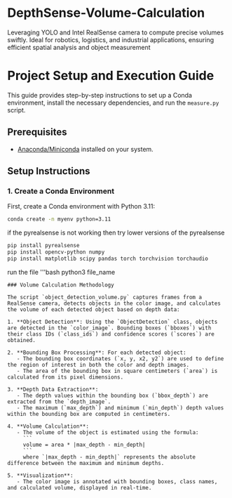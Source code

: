 # DepthSense-Volume-Calculation
 Leveraging YOLO and Intel RealSense camera to compute precise volumes swiftly. Ideal for robotics, logistics, and industrial applications, ensuring efficient spatial analysis and object measurement

# Project Setup and Execution Guide

This guide provides step-by-step instructions to set up a Conda environment, install the necessary dependencies, and run the `measure.py` script.

## Prerequisites

- [Anaconda/Miniconda](https://docs.conda.io/projects/conda/en/latest/user-guide/install/index.html) installed on your system.

## Setup Instructions

### 1. Create a Conda Environment

First, create a Conda environment with Python 3.11:

```bash
conda create -n myenv python=3.11
```
if the pyrealsense is not working then try lower versions of the pyrealsense
```bash
pip install pyrealsense
pip install opencv-python numpy
pip install matplotlib scipy pandas torch torchvision torchaudio
```
run the file 
'''bash 
python3 file_name 
```
### Volume Calculation Methodology

The script `object_detection_volume.py` captures frames from a RealSense camera, detects objects in the color image, and calculates the volume of each detected object based on depth data:

1. **Object Detection**: Using the `ObjectDetection` class, objects are detected in the `color_image`. Bounding boxes (`bboxes`) with their class IDs (`class_ids`) and confidence scores (`scores`) are obtained.

2. **Bounding Box Processing**: For each detected object:
   - The bounding box coordinates (`x, y, x2, y2`) are used to define the region of interest in both the color and depth images.
   - The area of the bounding box in square centimeters (`area`) is calculated from its pixel dimensions.

3. **Depth Data Extraction**: 
   - The depth values within the bounding box (`bbox_depth`) are extracted from the `depth_image`.
   - The maximum (`max_depth`) and minimum (`min_depth`) depth values within the bounding box are computed in centimeters.

4. **Volume Calculation**: 
   - The volume of the object is estimated using the formula:
     ```
     volume = area * |max_depth - min_depth|
     ```
     where `|max_depth - min_depth|` represents the absolute difference between the maximum and minimum depths.

5. **Visualization**: 
   - The color image is annotated with bounding boxes, class names, and calculated volume, displayed in real-time.



